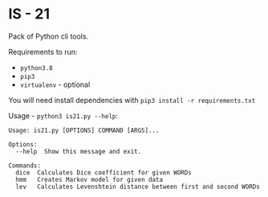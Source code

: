 # IS - 21

Pack of Python cli tools.

Requirements to run: 
- `python3.8`
- `pip3`
- `virtualenv` - optional

You will need install dependencies with `pip3 install -r requirements.txt`

Usage - `python3 is21.py --help`:

```text
Usage: is21.py [OPTIONS] COMMAND [ARGS]...

Options:
  --help  Show this message and exit.

Commands:
  dice  Calculates Dice coefficient for given WORDs
  hmm   Creates Markov model for given data
  lev   Calculates Levenshtein distance between first and second WORDs
```
